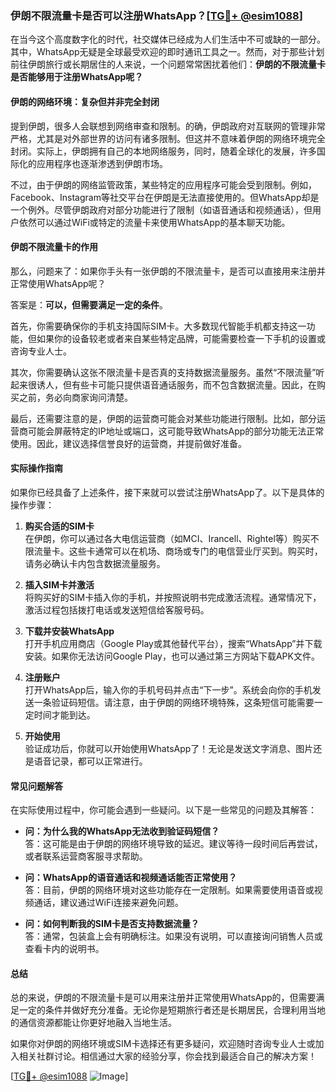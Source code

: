 ### 伊朗不限流量卡是否可以注册WhatsApp？[[TG💪+ @esim1088](https://t.me/s/esim1088)]

在当今这个高度数字化的时代，社交媒体已经成为人们生活中不可或缺的一部分。其中，WhatsApp无疑是全球最受欢迎的即时通讯工具之一。然而，对于那些计划前往伊朗旅行或长期居住的人来说，一个问题常常困扰着他们：**伊朗的不限流量卡是否能够用于注册WhatsApp呢？**

#### 伊朗的网络环境：复杂但并非完全封闭

提到伊朗，很多人会联想到网络审查和限制。的确，伊朗政府对互联网的管理非常严格，尤其是对外部世界的访问有诸多限制。但这并不意味着伊朗的网络环境完全封闭。实际上，伊朗拥有自己的本地网络服务，同时，随着全球化的发展，许多国际化的应用程序也逐渐渗透到伊朗市场。

不过，由于伊朗的网络监管政策，某些特定的应用程序可能会受到限制。例如，Facebook、Instagram等社交平台在伊朗是无法直接使用的。但WhatsApp却是一个例外。尽管伊朗政府对部分功能进行了限制（如语音通话和视频通话），但用户依然可以通过WiFi或特定的流量卡来使用WhatsApp的基本聊天功能。

#### 伊朗不限流量卡的作用

那么，问题来了：如果你手头有一张伊朗的不限流量卡，是否可以直接用来注册并正常使用WhatsApp呢？

答案是：**可以，但需要满足一定的条件**。

首先，你需要确保你的手机支持国际SIM卡。大多数现代智能手机都支持这一功能，但如果你的设备较老或者来自某些特定品牌，可能需要检查一下手机的设置或咨询专业人士。

其次，你需要确认这张不限流量卡是否真的支持数据流量服务。虽然“不限流量”听起来很诱人，但有些卡可能只提供语音通话服务，而不包含数据流量。因此，在购买之前，务必向商家询问清楚。

最后，还需要注意的是，伊朗的运营商可能会对某些功能进行限制。比如，部分运营商可能会屏蔽特定的IP地址或端口，这可能导致WhatsApp的部分功能无法正常使用。因此，建议选择信誉良好的运营商，并提前做好准备。

#### 实际操作指南

如果你已经具备了上述条件，接下来就可以尝试注册WhatsApp了。以下是具体的操作步骤：

1. **购买合适的SIM卡**  
   在伊朗，你可以通过各大电信运营商（如MCI、Irancell、Rightel等）购买不限流量卡。这些卡通常可以在机场、商场或专门的电信营业厅买到。购买时，请务必确认卡内包含数据流量服务。

2. **插入SIM卡并激活**  
   将购买好的SIM卡插入你的手机，并按照说明书完成激活流程。通常情况下，激活过程包括拨打电话或发送短信给客服号码。

3. **下载并安装WhatsApp**  
   打开手机应用商店（Google Play或其他替代平台），搜索“WhatsApp”并下载安装。如果你无法访问Google Play，也可以通过第三方网站下载APK文件。

4. **注册账户**  
   打开WhatsApp后，输入你的手机号码并点击“下一步”。系统会向你的手机发送一条验证码短信。请注意，由于伊朗的网络环境特殊，这条短信可能需要一定时间才能到达。

5. **开始使用**  
   验证成功后，你就可以开始使用WhatsApp了！无论是发送文字消息、图片还是语音记录，都可以正常进行。

#### 常见问题解答

在实际使用过程中，你可能会遇到一些疑问。以下是一些常见的问题及其解答：

- **问：为什么我的WhatsApp无法收到验证码短信？**  
  答：这可能是由于伊朗的网络环境导致的延迟。建议等待一段时间后再尝试，或者联系运营商客服寻求帮助。

- **问：WhatsApp的语音通话和视频通话能否正常使用？**  
  答：目前，伊朗的网络环境对这些功能存在一定限制。如果需要使用语音或视频通话，建议通过WiFi连接来避免问题。

- **问：如何判断我的SIM卡是否支持数据流量？**  
  答：通常，包装盒上会有明确标注。如果没有说明，可以直接询问销售人员或查看卡内的说明书。

#### 总结

总的来说，伊朗的不限流量卡是可以用来注册并正常使用WhatsApp的，但需要满足一定的条件并做好充分准备。无论你是短期旅行者还是长期居民，合理利用当地的通信资源都能让你更好地融入当地生活。

如果你对伊朗的网络环境或SIM卡选择还有更多疑问，欢迎随时咨询专业人士或加入相关社群讨论。相信通过大家的经验分享，你会找到最适合自己的解决方案！

[[TG💪+ @esim1088](https://t.me/s/esim1088) ![Image](https://i.postimg.cc/4NQfJmqS/Snipaste-2025-05-13-00-14-12.png)]